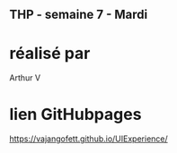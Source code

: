 ## THP - semaine 7 - Mardi

# réalisé par 

Arthur V

# lien GitHubpages

https://vajangofett.github.io/UIExperience/
